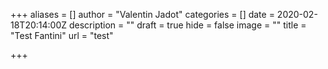 +++
aliases = []
author = "Valentin Jadot"
categories = []
date = 2020-02-18T20:14:00Z
description = ""
draft = true
hide = false
image = ""
title = "Test Fantini"
url = "test"

+++
<script src="https://unpkg.com/ahoy.js"></script>